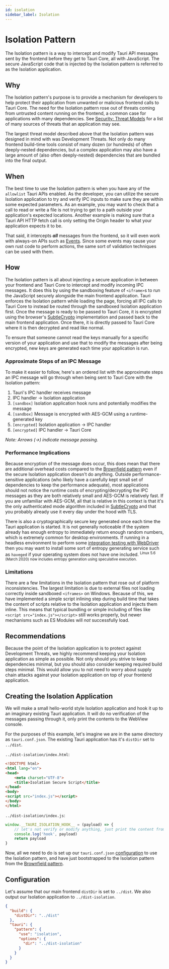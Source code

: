 ```yaml
---
id: isolation
sidebar_label: Isolation
---
```


# Isolation Pattern

The Isolation pattern is a way to intercept and modify Tauri API messages sent by the frontend before they get to Tauri
Core, all with JavaScript. The secure JavaScript code that is injected by the Isolation pattern is referred to as the
Isolation application.

## Why

The Isolation pattern's purpose is to provide a mechanism for developers to help protect their application from unwanted
or malicious frontend calls to Tauri Core. The need for the Isolation pattern rose out of threats coming from
untrusted content running on the frontend, a common case for applications with many dependencies. See
[Security: Threat Models](../../development/security.md#threat-models) for a list of many sources of threats that an
application may see.

The largest threat model described above that the Isolation pattern was designed in mind with was Development Threats.
Not only do many frontend build-time tools consist of many dozen (or hundreds) of often deeply-nested dependencies, but
a complex application may also have a large amount of (also often deeply-nested) dependencies that are bundled into the
final output.

## When

The best time to use the Isolation pattern is when you have any of the `allowlist` Tauri APIs enabled. As the developer,
you can utilize the secure Isolation application to try and verify IPC inputs to make sure they are within
some expected parameters. As an example, you may want to check that a call to read or write a file is not trying to get
to a path outside your application's expected locations. Another example is making sure that a Tauri API HTTP fetch
call is only setting the Origin header to what your application expects it to be.

That said, it intercepts _**all**_ messages from the frontend, so it will even work with always-on APIs such as
[Events](../../guides/events.md). Since some events may cause your own rust code to perform actions, the same sort of
validation techniques can be used with them.

## How

The Isolation pattern is all about injecting a secure application in between your frontend and Tauri Core to intercept
and modify incoming IPC messages. It does this by using the sandboxing feature of `<iframe>`s
to run the JavaScript securely alongside the main frontend application. Tauri enforces the Isolation pattern
while loading the page, forcing all IPC calls to Tauri Core to instead be routed through the sandboxed Isolation
application first. Once the message is ready to be passed to Tauri Core, it is encrypted using the browser's
[SubtleCrypto](https://developer.mozilla.org/en-US/docs/Web/API/SubtleCrypto) implementation and passed back to the main
frontend application. Once there, it is directly passed to Tauri Core where it is then decrypted and read like normal.

To ensure that someone cannot read the keys manually for a specific version of your application and use that to modify
the messages after being encrypted, new keys are generated each time your application is run.

### Approximate Steps of an IPC Message

To make it easier to follow, here's an ordered list with the approximate steps an IPC message will go through when being
sent to Tauri Core with the Isolation pattern:

1. Tauri's IPC handler receives message
2. IPC handler -> Isolation application
3. `[sandbox]` Isolation application hook runs and potentially modifies the message
4. `[sandbox]` Message is encrypted with AES-GCM using a runtime-generated key
5. `[encrypted]` Isolation application -> IPC handler
6. `[encrypted]` IPC handler -> Tauri Core

_Note: Arrows (->) indicate message passing._

### Performance Implications

Because encryption of the message does occur, this does mean that there are additional overhead costs compared to the
[Brownfield pattern](./brownfield.md) even if the secure Isolation application doesn't do anything. Outside
performance-sensitive applications (who likely have a carefully kept small set of dependencies to keep the performance
adequate), most applications should not notice the runtime costs of encrypting/decrypting the IPC messages as they are
both relatively small and AES-GCM is relatively fast. If you are unfamiliar with AES-GCM, all that is relative in this
context is that it's the only authenticated mode algorithm included
in [SubtleCrypto](https://developer.mozilla.org/en-US/docs/Web/API/SubtleCrypto)
and that you probably already use it every day under the hood with TLS.

There is also a cryptographically secure key generated once each time the Tauri application is started. It is not
generally noticeable if the system already has enough entropy to immediately return enough random numbers, which is
extremely common for desktop environments. If running in a headless environment to perform
some [integration testing with WebDriver](../../testing/webdriver/introduction.md)
then you may want to install some sort of entropy generating service such as `haveged` if your operating system does not
have one included. <sup>Linux 5.6 (March 2020) now includes entropy generation using speculative execution.</sup>

### Limitations

There are a few limitations in the Isolation pattern that rose out of platform inconsistencies. The largest limitation
is due to external files not loading correctly inside sandboxed `<iframes>` on Windows. Because of this, we have
implemented a simple script inlining step during build time that takes the content of scripts relative to the
Isolation application and injects them inline. This means that typical bundling or simple including of files like
`<script src="index.js"></script>` still works properly, but newer mechanisms such as ES Modules will *not* successfully
load.

## Recommendations

Because the point of the Isolation application is to protect against Development Threats, we highly recommend keeping
your Isolation application as simple as possible. Not only should you strive to keep dependencies minimal, but you
should also consider keeping required build steps minimal. This would allow you to
not need to worry about supply chain attacks against your Isolation application on top of your frontend application.

## Creating the Isolation Application

We will make a small hello-world style Isolation application and hook it up to an imaginary existing Tauri application.
It will do no verification of the messages passing through it, only print the contents to the WebView console.

For the purposes of this example, let's imagine we are in the same directory as `tauri.conf.json`. The existing Tauri
application has it's `distDir` set to `../dist`.

`../dist-isolation/index.html`:

```html
<!DOCTYPE html>
<html lang="en">
<head>
    <meta charset="UTF-8">
    <title>Isolation Secure Script</title>
</head>
<body>
<script src="index.js"></script>
</body>
</html>
```

`../dist-isolation/index.js`:

```js
window.__TAURI_ISOLATION_HOOK__ = (payload) => {
    // let's not verify or modify anything, just print the content from the hook
    console.log('hook', payload)
    return payload
}
```

Now, all we need to do is set up our `tauri.conf.json` [configuration](#configuration) to use the Isolation pattern, and
have just bootstrapped to the Isolation pattern from the [Brownfield pattern](./brownfield.md).

## Configuration

Let's assume that our main frontend `distDir` is set to `../dist`. We also output our Isolation application to
`../dist-isolation`.

```json
{
  "build": {
    "distDir": "../dist"
  },
  "tauri": {
    "pattern": {
      "use": "isolation",
      "options": {
        "dir": "../dist-isolation"
      }
    }
  }
}
```